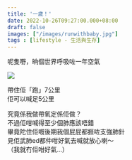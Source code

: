 ```yaml
---
title: '一歲！'
date: 2022-10-26T09:27:00.000+08:00
draft: false
images: ["/images/runwithbaby.jpg"]
tags : [lifestyle - 生活與生存]
---
```


呢隻嘢，晌個世界呼吸咗一年空氣  

![](/images/runwithbaby.jpg)

帶住佢「跑」7公里  
佢可以喊足5公里  
  
究竟係我做帶氧定係佢做？  
不過佢咁喊得至少個肺應該唔錯  
畢竟陀住佢嘅後期我個屁屁都捱咗支強肺針  
見佢武肺ed都仲咁好氣去喊就放心喇～  
（我就冇佢咁好氣...）  
